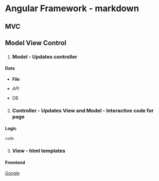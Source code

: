 # Angular Framework - markdown

## MVC

## Model View Control

1. ### Model - Updates controller
#### Data 
* **File**
+ *API*
- DB

2. ### Controller - Updates View and Model - Interactive code for page
#### Logic
```
code
```

3. ### View - html templates
#### Fromtend

[Google](https://www.google.com)